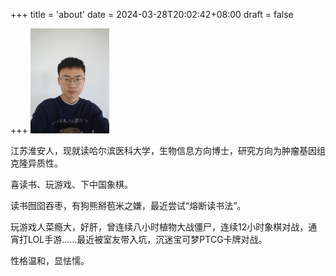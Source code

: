 +++
title = 'about'
date = 2024-03-28T20:02:42+08:00
draft = false

+++
<img src="https://raw.githubusercontent.com/HushWay/Typora-img/main/img/肖像-2024-10-29.jpg" alt="个人照片" width="25%"/>

江苏淮安人，现就读哈尔滨医科大学，生物信息方向博士，研究方向为肿瘤基因组克隆异质性。

喜读书、玩游戏、下中国象棋。

读书囫囵吞枣，有狗熊掰苞米之嫌，最近尝试“熔断读书法”。

玩游戏人菜瘾大，好肝，曾连续八小时植物大战僵尸，连续12小时象棋对战，通宵打LOL手游……最近被室友带入坑，沉迷宝可梦PTCG卡牌对战。

性格温和，显怯懦。
